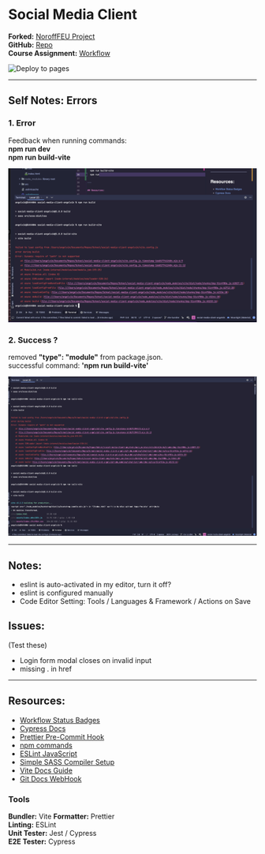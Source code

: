 # Social Media Client

**Forked:** [NoroffFEU Project](https://github.com/NoroffFEU/social-media-client)  
**GitHub:** [Repo](https://github.com/siljeangelvik/social-media-client-angelvik/tree/workflow)  
**Course Assignment:** [Workflow](https://noroff-content.gitlab.io/feu/workflow/ca.html)

![Deploy to pages](https://github.com/siljeangelvik/social-media-client-angelvik/actions/workflows/pages.yml/badge.svg)

---

## Self Notes: Errors

### 1. Error

Feedback when running commands:  
**npm run dev**  
**npm run build-vite**

![build-vite.png](./issues/img/build-vite.png)

### 2. Success ?

removed **"type": "module"** from package.json.  
successful command: **'npm run build-vite'**

![remove-module-from-packageJSON.png](./issues/img/remove-module-from-packageJSON.png)

---

## Notes:

- eslint is auto-activated in my editor, turn it off?
- eslint is configured manually
- Code Editor Setting: Tools / Languages & Framework / Actions on Save

## Issues:

(Test these)

- Login form modal closes on invalid input
- missing . in href

---

## Resources:

- [Workflow Status Badges](https://docs.github.com/en/actions/monitoring-and-troubleshooting-workflows/adding-a-workflow-status-badge)
- [Cypress Docs](https://docs.cypress.io/guides/overview/why-cypress)
- [Prettier Pre-Commit Hook](https://prettier.io/docs/en/precommit.html)
- [npm commands](https://docs.npmjs.com/cli/v7/commands)
- [ESLint JavaScript](https://eslint.org/docs/latest/developer-guide/working-with-rules)
- [Simple SASS Compiler Setup](https://sprucecss.com/blog/the-simplest-sass-compile-setup)
- [Vite Docs Guide](https://vitejs.dev/guide/)
- [Git Docs WebHook](https://docs.github.com/en/get-started/customizing-your-github-workflow/exploring-integrations/about-webhooks)

### Tools

**Bundler:** Vite
**Formatter:** Prettier  
**Linting:** ESLint  
**Unit Tester:** Jest / Cypress  
**E2E Tester:** Cypress
